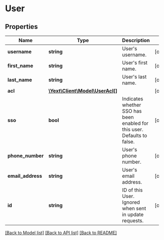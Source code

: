 # User

## Properties
Name | Type | Description | Notes
------------ | ------------- | ------------- | -------------
**username** | **string** | User&#39;s username. | [optional] 
**first_name** | **string** | User&#39;s first name. | [optional] 
**last_name** | **string** | User&#39;s last name. | [optional] 
**acl** | [**\Yext\Client\Model\UserAcl[]**](UserAcl.md) |  | [optional] 
**sso** | **bool** | Indicates whether SSO has been enabled for this user.  Defaults to false. | [optional] 
**phone_number** | **string** | User&#39;s phone number. | [optional] 
**email_address** | **string** | User&#39;s email address. | [optional] 
**id** | **string** | ID of this User.  Ignored when sent in update requests. | [optional] 

[[Back to Model list]](../README.md#documentation-for-models) [[Back to API list]](../README.md#documentation-for-api-endpoints) [[Back to README]](../README.md)


